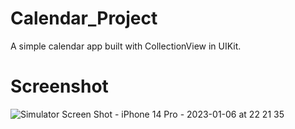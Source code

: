 # Calendar_Project
A simple calendar app built with CollectionView in UIKit.

# Screenshot

![Simulator Screen Shot - iPhone 14 Pro - 2023-01-06 at 22 21 35](https://user-images.githubusercontent.com/98121098/211060070-f766d987-6716-4450-a879-075a0e9d0d71.png)
